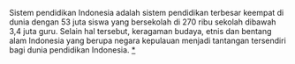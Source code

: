Sistem pendidikan Indonesia
adalah sistem pendidikan terbesar
keempat di dunia dengan 53 juta
siswa yang bersekolah di 270 ribu
sekolah dibawah 3,4 juta guru.
Selain hal tersebut, keragaman
budaya, etnis dan bentang alam
Indonesia yang berupa negara
kepulauan menjadi tantangan
tersendiri bagi dunia pendidikan
Indonesia. [*](https://repositori.kemdikbud.go.id/16742/1/Laporan%20Nasional%20PISA%202018%20Indonesia.pdf)


